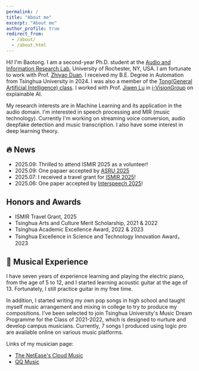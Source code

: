 ```yaml
---
permalink: /
title: "About me"
excerpt: "About me"
author_profile: true
redirect_from: 
  - /about/
  - /about.html
---
```


Hi! I'm Baotong. I am a second-year Ph.D. student at the [Audio and Information Research Lab](https://labsites.rochester.edu/air/), University of Rochester, NY, USA. I am fortunate to work with Prof. [Zhiyao Duan](https://hajim.rochester.edu/ece/sites/zduan/). 
I received my B.E. Degree in Automation from Tsinghua University in 2024. I was also a member of the [Tong(General Artificial Intelligence) class](https://tongclass.ac.cn/author/baotong-tian/). I worked with Prof. [Jiwen Lu](http://ivg.au.tsinghua.edu.cn/Jiwen_Lu/) in [i-VisionGroup](http://ivg.au.tsinghua.edu.cn/) on explainable AI.

My research interests are in Machine Learning and its application in the audio domain. I'm interested in speech processing and MIR (music technology). Currently I'm working on streaming voice conversion, audio deepfake detection and music transcription. I also have some interest in deep learning theory.

## 🔥 News
- 2025.09: Thrilled to attend ISMIR 2025 as a volunteer!
- 2025.09: One papaer accepted by [ASRU 2025](https://2025.ieeeasru.org/)
- 2025.07: I received a travel grant for [ISMIR 2025](https://ismir2025.ismir.net/)!
- 2025.06: One paper accepted by [Interspeech 2025](https://interspeech2025.org/)!

## Honors and Awards
- ISMIR Travel Grant, 2025
- Tsinghua Arts and Culture Merit Scholarship, 2021 & 2022
- Tsinghua Academic Excellence Award, 2022 & 2023
- Tsinghua Excellence in Science and Technology Innovation Award， 2023
  
## 🎼 Musical Experience

I have seven years of experience learning and playing the electric piano, from the age of 5 to 12, and I started learning acoustic guitar at the age of 13. Fortunately, I still practice guitar in my free time.

In addition, I started writing my own pop songs in high school and taught myself music arrangement and mixing in college to try to produce my compositions. I've been selected to join Tsinghua University's Music Dream Programme for the Class of 2021-2022, which is designed to nurture and develop campus musicians. Currently, 7 songs I produced using logic pro are available online on various music platforms.

Links of my musician page:

- [The NetEase's Cloud Music](https://music.163.com/#/artist?id=46787439&userid=258166682)
- [QQ Music](https://c6.y.qq.com/base/fcgi-bin/u?__=q3nLa4RPo7Qc)
